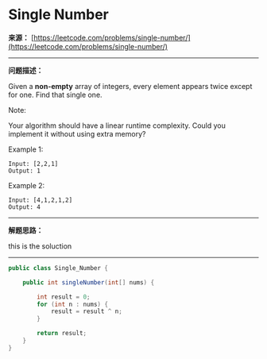 # Single Number

**来源：** [https://leetcode.com/problems/single-number/](https://leetcode.com/problems/single-number/)

*****

**问题描述：**

Given a **non-empty** array of integers, every element appears twice except for one. Find that single one.

Note:

Your algorithm should have a linear runtime complexity. Could you implement it without using extra memory?

Example 1:

```text
Input: [2,2,1]
Output: 1
```

Example 2:

```text
Input: [4,1,2,1,2]
Output: 4
```

*****

**解题思路：**

this is the soluction

*****

```java
public class Single_Number {

    public int singleNumber(int[] nums) {

        int result = 0;
        for (int n : nums) {
            result = result ^ n;
        }

        return result;
    }
}
```


